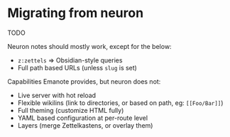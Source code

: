 # Migrating from neuron

TODO 

Neuron notes should mostly work, except for the below:

- `z:zettels` => Obsidian-style queries
- Full path based URLs (unless `slug` is set)

Capabilities Emanote provides, but neuron does not:

- Live server with hot reload
- Flexible wikilins (link to directories, or based on path, eg: `[[Foo/Bar]]`)
- Full theming (customize HTML fully)
- YAML based configuration at per-route level
- Layers (merge Zettelkastens, or overlay them)
